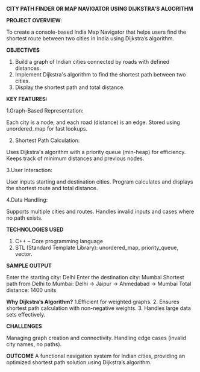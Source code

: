   **CITY PATH FINDER OR MAP NAVIGATOR USING DIJKSTRA'S ALGORITHM**



**PROJECT OVERVIEW**:

  To create a console-based India Map Navigator that helps users find the shortest route between two cities in India using Dijkstra’s algorithm.



**OBJECTIVES**
1. Build a graph of Indian cities connected by roads with defined distances.
2. Implement Dijkstra's algorithm to find the shortest path between two cities.
3. Display the shortest path and total distance.



**KEY FEATURES:**

1.Graph-Based Representation:

Each city is a node, and each road (distance) is an edge.
Stored using unordered_map for fast lookups.

2. Shortest Path Calculation:

Uses Dijkstra's algorithm with a priority queue (min-heap) for efficiency.
Keeps track of minimum distances and previous nodes.

3.User Interaction:

User inputs starting and destination cities.
Program calculates and displays the shortest route and total distance.

4.Data Handling:

Supports multiple cities and routes.
Handles invalid inputs and cases where no path exists.



**TECHNOLOGIES USED**
1. C++ – Core programming language
2. STL (Standard Template Library): unordered_map, priority_queue, vector.


   

**SAMPLE OUTPUT**

Enter the starting city: Delhi
Enter the destination city: Mumbai
Shortest path from Delhi to Mumbai: Delhi -> Jaipur -> Ahmedabad -> Mumbai
Total distance: 1400 units



**Why Dijkstra’s Algorithm?**
1.Efficient for weighted graphs.
2. Ensures shortest path calculation with non-negative weights.
3. Handles large data sets effectively.



**CHALLENGES**

Managing graph creation and connectivity.
Handling edge cases (invalid city names, no paths).

**OUTCOME**
A functional navigation system for Indian cities, providing an optimized shortest path solution using Dijkstra’s algorithm.




